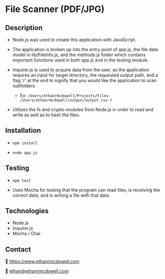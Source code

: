 # **File Scanner (PDF/JPG)**

## Description

- Node.js was used to create this application with JavaScript.

- The application is broken up into the entry point of app.js, the file data model in lib/FileInfo.js, and the methods.js folder which contains important functions used in both app.js and in the testing module.

- Inquirer.js is used to acquire data from the user, as the application requires an input for target directory, the requested output path, and a flag 'r' at the end to signify that you would like the application to scan subfolders.

  - Ex: `/Users/ethanrmcdowell/Projects/Files /Users/ethanrmcdowell/output/output.csv r`

- Utilizes the fs and crypto modules from Node.js in order to read and write as well as to hash the files.

## Installation

- `npm install`

- `node app.js`

## Testing

- `npm test`

- Uses Mocha for testing that the program can read files, is receiving the correct data, and is writing a file with that data.

## Technologies

- Node.js
- Inquirer.js
- Mocha / Chai

## Contact

:link: https://www.ethanrmcdowell.com

:e-mail: ethan@ethanrmcdowell.com

